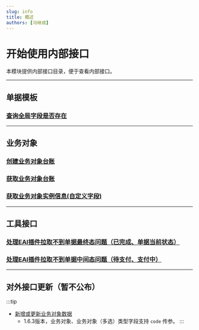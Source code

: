 ```yaml
---
slug: info
title: 概述
authors: [冯继成]
---
```


# 开始使用内部接口

本模块提供内部接口目录，便于查看内部接口。


---
## 单据模板
### [查询全局字段是否存在](/docs/open-api/inside/get-customs-param-checkProperty)

---
## 业务对象
### [创建业务对象台账](/docs/open-api/inside/inside-createLedger)
### [获取业务对象台账](/docs/open-api/inside/get-entity-leader)
### [获取业务对象实例信息(自定义字段)](/docs/open-api/inside/get-entity-object-searchAnslysis)

---
## 工具接口
### [处理EAI插件拉取不到单据最终态问题（已完成、单据当前状态）](/docs/open-api/inside/flowDetails-stuckFlow) 

### [处理EAI插件拉取不到单据中间态问题（待支付、支付中）](/docs/open-api/inside/setDataBase)

---
## 对外接口更新（暂不公布）

:::tip
- [新增或更新业务对象数据](/docs/open-api/datalink/update-entity-data)
  - 1.6.3版本，业务对象、业务对象（多选）类型字段支持 `code` 传参。
:::


